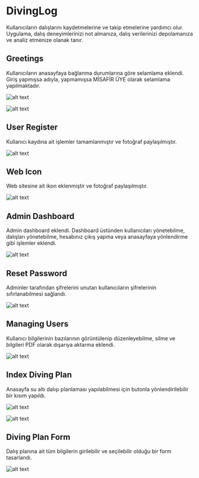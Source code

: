# DivingLog
Kullanıcıların dalışlarını kaydetmelerine ve takip etmelerine yardımcı olur. Uygulama, dalış deneyimlerinizi not almanıza, dalış verilerinizi depolamanıza ve analiz etmenize olanak tanır.

## Greetings
Kullanıcıların anasayfaya bağlanma durumlarına göre selamlama eklendi. Giriş yapmışsa adıyla, yapmamışsa MİSAFİR ÜYE olarak selamlama yapılmaktadır.

![alt text](greetingsnologin.png)

![alt text](greetingslogin.png)

## User Register
Kullanıcı kaydına ait işlemler tamamlanmıştır ve fotoğraf paylaşılmıştır.

![alt text](user_register.png)

## Web Icon
Web sitesine ait ikon eklenmiştir ve fotoğraf paylaşılmıştır.

![alt text](web_icon.png)

## Admin Dashboard
Admin dashboard eklendi. Dashboard üstünden kullanıcıları yönetebilme, dalışları yönetebilme, hesabınız çıkış yapma veya anasayfaya yönlendirme gibi işlemler eklendi.

![alt text](dashboardadmin.png)

## Reset Password
Adminler tarafından şifrelerini unutan kullanıcıların şifrelerinin sıfırlanabilmesi sağlandı.

![alt text](adminresetpassword.png)

## Managing Users
Kullanıcı bilgilerinin bazılarının görüntülenip düzenleyebilme, silme ve bilgileri PDF olarak dışarıya aktarma eklendi.

![alt text](managingusers.png)

## Index Diving Plan
Anasayfa su altı dalışı planlaması yapılabilmesi için butonla yönlendirilebilir bir kısım yapıldı.

![alt text](greetingsnologin.png)

![alt text](greetingslogin.png)

## Diving Plan Form
Dalış planına ait tüm bilgilerin girilebilir ve seçilebilir olduğu bir form tasarlandı.

![alt text](planningform.png)